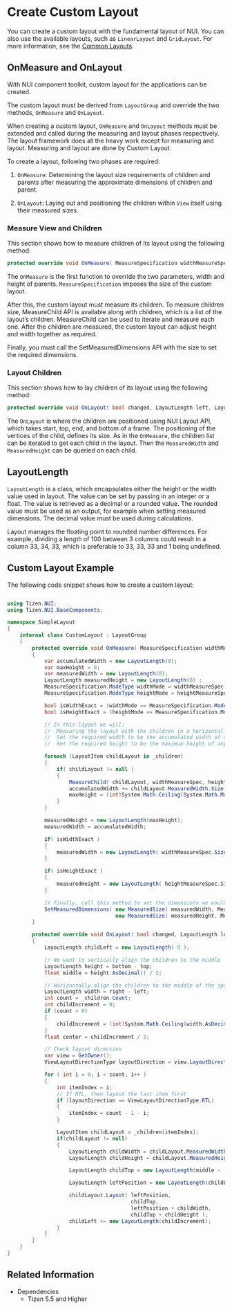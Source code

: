 # Create Custom Layout

You can create a custom layout with the fundamental layout of NUI. You can also use the available layouts, such as `LinearLayout` and `GridLayout`. For more information, see the [Common Layouts](./layouts.md#commonLayout).

## OnMeasure and OnLayout

With NUI component toolkit, custom layout for the applications can be created.

The custom layout must be derived from `LayoutGroup` and override the two methods, `OnMeasure` and `OnLayout`.

When creating a custom layout, `OnMeasure` and `OnLayout` methods must be extended and called during the measuring and layout phases respectively. The layout framework does all the heavy work except for measuring and layout. Measuring and layout are done by Custom Layout.

To create a layout, following two phases are required:

1. `OnMeasure`: Determining the layout size requirements of children and parents after measuring the approximate dimensions of children and parent.

2. `OnLayout`: Laying out and positioning the children within `View` itself using their measured sizes.

### Measure View and Children

This section shows how to measure children of its layout using the following method:

```csharp
protected override void OnMeasure( MeasureSpecification widthMeasureSpec, MeasureSpecification heightMeasureSpec )
```

The `OnMeasure` is the first function to override the two parameters, width and height of parents. `MeasureSpecification` imposes the size of the custom layout.

After this, the custom layout must measure its children. To measure children size, MeasureChild API is available along with children, which is a list of the layout’s children. MeasureChild can be used to iterate and measure each one. After the children are measured, the custom layout can adjust height and width together as required.

Finally, you must call the SetMeasuredDimensions API with the size to set the required dimensions.

### Layout Children

This section shows how to lay children of its layout using the following method:

```csharp
protected override void OnLayout( bool changed, LayoutLength left, LayoutLength top, LayoutLength right, LayoutLength bottom )
```

The `OnLayout` is where the children are positioned using NUI Layout API, which takes start, top, end, and bottom of a frame. The positioning of the vertices of the child, defines its size.
As in the `OnMeasure`, the children list can be iterated to get each child in the layout. Then the `MeasuredWidth` and `MeasuredHeight` can be queried on each child.

## LayoutLength

`LayoutLength` is a class, which encapsulates either the height or the width value used in layout. The value can be set by passing in an integer or a float. The value is retrieved as a decimal or a rounded value. The rounded value must be used as an output, for example when setting measured dimensions. The decimal value must be used during calculations.

Layout manages the floating point to rounded number differences. For example, dividing a length of 100 between 3 columns could result in a column 33, 34, 33, which is preferable to 33, 33, 33 and 1 being undefined.

## Custom Layout Example

The following code snippet shows how to create a custom layout:

```csharp

using Tizen.NUI;
using Tizen.NUI.BaseComponents;

namespace SimpleLayout
{
    internal class CustomLayout : LayoutGroup
    {
        protected override void OnMeasure( MeasureSpecification widthMeasureSpec, MeasureSpecification heightMeasureSpec )
        {
            var accumulatedWidth = new LayoutLength(0);
            var maxHeight = 0;
            var measuredWidth = new LayoutLength(0);
            LayoutLength measuredHeight = new LayoutLength(0) ;
            MeasureSpecification.ModeType widthMode = widthMeasureSpec.Mode;
            MeasureSpecification.ModeType heightMode = heightMeasureSpec.Mode;

            bool isWidthExact = (widthMode == MeasureSpecification.ModeType.Exactly);
            bool isHeightExact = (heightMode == MeasureSpecification.ModeType.Exactly);

            // In this layout we will:
            //  Measuring the layout with the children in a horizontal configuration, one after another
            //  Set the required width to be the accumulated width of our children
            //  Set the required height to be the maximum height of any of our children

            foreach (LayoutItem childLayout in _children)
            {
                if( childLayout != null )
                {
                    MeasureChild( childLayout, widthMeasureSpec, heightMeasureSpec );
                    accumulatedWidth += childLayout.MeasuredWidth.Size;
                    maxHeight = (int)System.Math.Ceiling(System.Math.Max( childLayout.MeasuredHeight.Size.AsRoundedValue(), maxHeight ));
                }
            }

            measuredHeight = new LayoutLength(maxHeight);
            measuredWidth = accumulatedWidth;

            if( isWidthExact )
            {
                measuredWidth = new LayoutLength( widthMeasureSpec.Size );
            }

            if( isHeightExact )
            {
                measuredHeight = new LayoutLength( heightMeasureSpec.Size );
            }

            // Finally, call this method to set the dimensions we would like
            SetMeasuredDimensions( new MeasuredSize( measuredWidth, MeasuredSize.StateType.MeasuredSizeOK ),
                                   new MeasuredSize( measuredHeight, MeasuredSize.StateType.MeasuredSizeOK ) );
        }

        protected override void OnLayout( bool changed, LayoutLength left, LayoutLength top, LayoutLength right, LayoutLength bottom )
        {
            LayoutLength childLeft = new LayoutLength( 0 );

            // We want to vertically align the children to the middle
            LayoutLength height = bottom - top;
            float middle = height.AsDecimal() / 2;

            // Horizontally align the children to the middle of the space they are given too
            LayoutLength width = right - left;
            int count = _children.Count;
            int childIncrement = 0;
            if (count > 0)
            {
                childIncrement = (int)System.Math.Ceiling(width.AsDecimal() /  count);
            }
            float center = childIncrement / 2;

            // Check layout direction
            var view = GetOwner();
            ViewLayoutDirectionType layoutDirection = view.LayoutDirection;

            for ( int i = 0; i < count; i++ )
            {
                int itemIndex = i;
                // If RTL, then layout the last item first
                if (layoutDirection == ViewLayoutDirectionType.RTL)
                {
                    itemIndex = count - 1 - i;
                }

                LayoutItem childLayout = _children[itemIndex];
                if(childLayout != null)
                {
                    LayoutLength childWidth = childLayout.MeasuredWidth.Size;
                    LayoutLength childHeight = childLayout.MeasuredHeight.Size;

                    LayoutLength childTop = new LayoutLength(middle - (childHeight.AsDecimal()/2));

                    LayoutLength leftPosition = new LayoutLength(childLeft.AsDecimal() + center - childWidth.AsDecimal()/2);

                    childLayout.Layout( leftPosition,
                                        childTop,
                                        leftPosition + childWidth,
                                        childTop + childHeight );
                    childLeft += new LayoutLength(childIncrement);
                }
            }
        }
    }
}

```

## Related Information

- Dependencies
  -  Tizen 5.5 and Higher
